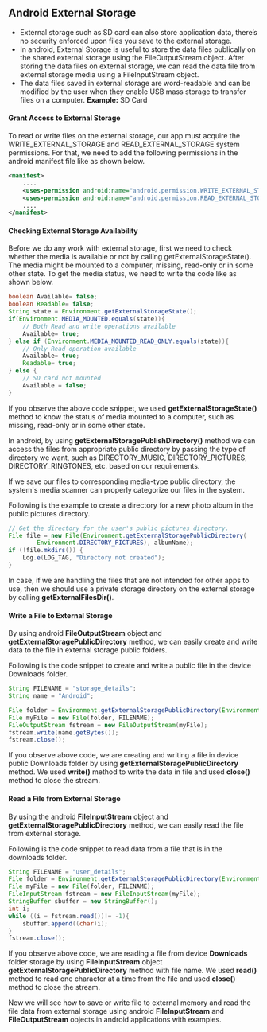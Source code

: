## Android External Storage
* External storage such as SD card can also store application data, there’s no security enforced upon files you save to the external storage.
* In android, External Storage is useful to store the data files publically on the shared external storage using the FileOutputStream object. After storing the data files on external storage, we can read the data file from external storage media using a FileInputStream object.
* The data files saved in external storage are word-readable and can be modified by the user when they enable USB mass storage to transfer files on a computer.
**Example:** SD Card

#### Grant Access to External Storage
To read or write files on the external storage, our app must acquire the WRITE_EXTERNAL_STORAGE and READ_EXTERNAL_STORAGE system permissions. For that, we need to add the following permissions in the android manifest file like as shown below.

```xml
<manifest>
    ....
    <uses-permission android:name="android.permission.WRITE_EXTERNAL_STORAGE"/>
    <uses-permission android:name="android.permission.READ_EXTERNAL_STORAGE"/>
    ....
</manifest>
```

#### Checking External Storage Availability
Before we do any work with external storage, first we need to check whether the media is available or not by calling getExternalStorageState(). The media might be mounted to a computer, missing, read-only or in some other state. To get the media status, we need to write the code like as shown below.

```java
boolean Available= false;
boolean Readable= false;
String state = Environment.getExternalStorageState();
if(Environment.MEDIA_MOUNTED.equals(state)){
    // Both Read and write operations available
    Available= true;
} else if (Environment.MEDIA_MOUNTED_READ_ONLY.equals(state)){
    // Only Read operation available
    Available= true;
    Readable= true;
} else {
    // SD card not mounted
    Available = false;
}
```

If you observe the above code snippet, we used **getExternalStorageState()** method to know the status of media mounted to a computer, such as missing, read-only or in some other state.

In android, by using **getExternalStoragePublishDirectory()** method we can access the files from appropriate public directory by passing the type of directory we want, such as DIRECTORY_MUSIC, DIRECTORY_PICTURES, DIRECTORY_RINGTONES, etc. based on our requirements.

If we save our files to corresponding media-type public directory, the system's media scanner can properly categorize our files in the system.

Following is the example to create a directory for a new photo album in the public pictures directory.

```java
// Get the directory for the user's public pictures directory.
File file = new File(Environment.getExternalStoragePublicDirectory(
        Environment.DIRECTORY_PICTURES), albumName);
if (!file.mkdirs()) {
    Log.e(LOG_TAG, "Directory not created");
}
```

In case, if we are handling the files that are not intended for other apps to use, then we should use a private storage directory on the external storage by calling **getExternalFilesDir()**.
 
 #### Write a File to External Storage
 
By using android **FileOutputStream** object and **getExternalStoragePublicDirectory** method, we can easily create and write data to the file in external storage public folders.
 
Following is the code snippet to create and write a public file in the device Downloads folder.

```java
String FILENAME = "storage_details";
String name = "Android";

File folder = Environment.getExternalStoragePublicDirectory(Environment.DIRECTORY_DOWNLOADS);
File myFile = new File(folder, FILENAME);
FileOutputStream fstream = new FileOutputStream(myFile);
fstream.write(name.getBytes());
fstream.close();
```

If you observe above code, we are creating and writing a file in device public Downloads folder by using **getExternalStoragePublicDirectory** method. We used **write()** method to write the data in file and used **close()** method to close the stream.

#### Read a File from External Storage

By using the android **FileInputStream** object and **getExternalStoragePublicDirectory** method, we can easily read the file from external storage.

Following is the code snippet to read data from a file that is in the downloads folder.

```java
String FILENAME = "user_details";
File folder = Environment.getExternalStoragePublicDirectory(Environment.DIRECTORY_DOWNLOADS);
File myFile = new File(folder, FILENAME);
FileInputStream fstream = new FileInputStream(myFile);
StringBuffer sbuffer = new StringBuffer();
int i;
while ((i = fstream.read())!= -1){
    sbuffer.append((char)i);
}
fstream.close();
```

If you observe above code, we are reading a file from device **Downloads** folder storage by using **FileInputStream** object **getExternalStoragePublicDirectory** method with file name. We used **read()** method to read one character at a time from the file and used **close()** method to close the stream.

Now we will see how to save or write file to external memory and read the file data from external storage using android **FileInputStream** and **FileOutputStream** objects in android applications with examples.
 
